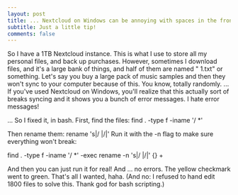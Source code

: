 ```yaml
---
layout: post
title: ... Nextcloud on Windows can be annoying with spaces in the front of your files sometimes. But you can fix it!
subtitle: Just a little tip!
comments: false
---
```


So I have a 1TB Nextcloud instance. This is what I use to store all my personal files, and back up purchases.
However, sometimes I download files, and it's a large bank of things, and half of them are named " 1.txt" or something.
Let's say you buy a large pack of music samples and then they won't sync to your computer because of this. You know, totally randomly.
...
If you've used Nextcloud on Windows, you'll realize that this actually sort of breaks syncing and it shows you a bunch of error messages.
I hate error messages!

... So I fixed it, in bash. First, find the files:
find . -type f -iname '/ *'

Then rename them:
rename 's|/ |/|'
Run it with the -n flag to make sure everything won't break:

find . -type f -iname '/ *' -exec rename -n 's|/ |/|' {} +

And then you can just run it for real! And ... no errors. The yellow checkmark went to green. That's all I wanted, haha.
(And no: I refused to hand edit 1800 files to solve this. Thank god for bash scripting.)
